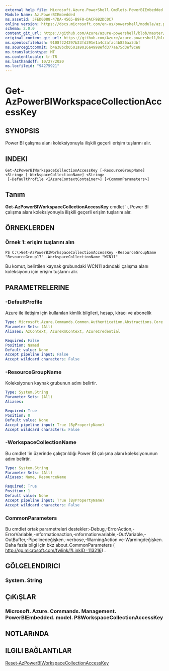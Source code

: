 ```yaml
---
external help file: Microsoft.Azure.PowerShell.Cmdlets.PowerBIEmbedded.dll-Help.xml
Module Name: Az.PowerBIEmbedded
ms.assetid: 3FED0088-47DA-4565-B9F0-DACF9B2DC0C7
online version: https://docs.microsoft.com/en-us/powershell/module/az.powerbiembedded/get-azpowerbiworkspacecollectionaccesskey
schema: 2.0.0
content_git_url: https://github.com/Azure/azure-powershell/blob/master/src/PowerBIEmbedded/PowerBIEmbedded/help/Get-AzPowerBIWorkspaceCollectionAccessKey.md
original_content_git_url: https://github.com/Azure/azure-powershell/blob/master/src/PowerBIEmbedded/PowerBIEmbedded/help/Get-AzPowerBIWorkspaceCollectionAccessKey.md
ms.openlocfilehash: 9108f224297b23fd391e1a4c3afac4b826aa3dbf
ms.sourcegitcommit: b4a38bcb0501a9016a4998efd377aa75d3ef9ce8
ms.translationtype: MT
ms.contentlocale: tr-TR
ms.lasthandoff: 10/27/2020
ms.locfileid: "94275921"
---
```

# Get-AzPowerBIWorkspaceCollectionAccessKey

## SYNOPSIS
Power BI çalışma alanı koleksiyonuyla ilişkili geçerli erişim tuşlarını alır.

## INDEKI

```
Get-AzPowerBIWorkspaceCollectionAccessKey [-ResourceGroupName] <String> [-WorkspaceCollectionName] <String>
 [-DefaultProfile <IAzureContextContainer>] [<CommonParameters>]
```

## Tanım
**Get-AzPowerBIWorkspaceCollectionAccessKey** cmdlet 'ı, Power BI çalışma alanı koleksiyonuyla ilişkili geçerli erişim tuşlarını alır.

## ÖRNEKLERDEN

### Örnek 1: erişim tuşlarını alın
```
PS C:\>Get-AzPowerBIWorkspaceCollectionAccessKey -ResourceGroupName "ResourceGroup17" -WorkspaceCollectionName "WCN11"
```

Bu komut, belirtilen kaynak grubundaki WCN11 adındaki çalışma alanı koleksiyonu için erişim tuşlarını alır.

## PARAMETRELERINE

### -DefaultProfile
Azure ile iletişim için kullanılan kimlik bilgileri, hesap, kiracı ve abonelik

```yaml
Type: Microsoft.Azure.Commands.Common.Authentication.Abstractions.Core.IAzureContextContainer
Parameter Sets: (All)
Aliases: AzContext, AzureRmContext, AzureCredential

Required: False
Position: Named
Default value: None
Accept pipeline input: False
Accept wildcard characters: False
```

### -ResourceGroupName
Koleksiyonun kaynak grubunun adını belirtir.

```yaml
Type: System.String
Parameter Sets: (All)
Aliases:

Required: True
Position: 0
Default value: None
Accept pipeline input: True (ByPropertyName)
Accept wildcard characters: False
```

### -WorkspaceCollectionName
Bu cmdlet 'in üzerinde çalıştırıldığı Power BI çalışma alanı koleksiyonunun adını belirtir.

```yaml
Type: System.String
Parameter Sets: (All)
Aliases: Name, ResourceName

Required: True
Position: 1
Default value: None
Accept pipeline input: True (ByPropertyName)
Accept wildcard characters: False
```

### CommonParameters
Bu cmdlet ortak parametreleri destekler:-Debug,-ErrorAction,-ErrorVariable,-ınformationaction,-ınformationvariable,-OutVariable,-OutBuffer,-Pipelinedeğişken,-verbose,-WarningAction ve-Warningdeğişken. Daha fazla bilgi için bkz about_CommonParameters ( http://go.microsoft.com/fwlink/?LinkID=113216) .

## GÖLGELENDIRICI

### System. String

## ÇıKıŞLAR

### Microsoft. Azure. Commands. Management. PowerBIEmbedded. model. PSWorkspaceCollectionAccessKey

## NOTLARıNDA

## ILGILI BAĞLANTıLAR

[Reset-AzPowerBIWorkspaceCollectionAccessKey](./Reset-AzPowerBIWorkspaceCollectionAccessKey.md)


